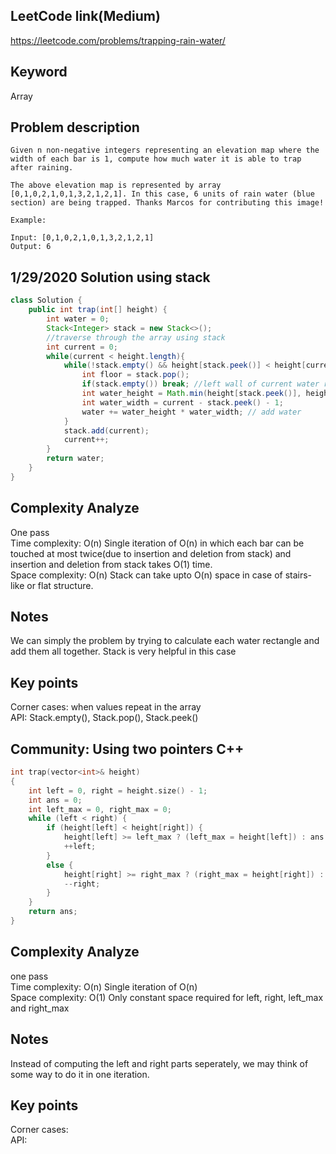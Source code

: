 ## LeetCode link(Medium)
https://leetcode.com/problems/trapping-rain-water/

## Keyword
Array

## Problem description
```
Given n non-negative integers representing an elevation map where the width of each bar is 1, compute how much water it is able to trap after raining.

The above elevation map is represented by array [0,1,0,2,1,0,1,3,2,1,2,1]. In this case, 6 units of rain water (blue section) are being trapped. Thanks Marcos for contributing this image!

Example:

Input: [0,1,0,2,1,0,1,3,2,1,2,1]
Output: 6
```
## 1/29/2020 Solution using stack

```java
class Solution {
    public int trap(int[] height) {
        int water = 0;
        Stack<Integer> stack = new Stack<>();
        //traverse through the array using stack
        int current = 0;
        while(current < height.length){
            while(!stack.empty() && height[stack.peek()] < height[current]){
                int floor = stack.pop();
                if(stack.empty()) break; //left wall of current water rectangle doesn't exist
                int water_height = Math.min(height[stack.peek()], height[current]) - height[floor];
                int water_width = current - stack.peek() - 1;
                water += water_height * water_width; // add water
            }
            stack.add(current);
            current++;
        }
        return water;
    }
}
```

## Complexity Analyze
One pass\
Time complexity: O(n) Single iteration of O(n) in which each bar can be touched at most twice(due to insertion and deletion from stack) and insertion and deletion from stack takes O(1) time.\
Space complexity: O(n) Stack can take upto O(n) space in case of stairs-like or flat structure.

## Notes
We can simply the problem by trying to calculate each water rectangle and add them all together. Stack is very
helpful in this case

## Key points
Corner cases: when values repeat in the array\
API: Stack.empty(), Stack.pop(), Stack.peek()

## Community: Using two pointers C++

```C++
int trap(vector<int>& height)
{
    int left = 0, right = height.size() - 1;
    int ans = 0;
    int left_max = 0, right_max = 0;
    while (left < right) {
        if (height[left] < height[right]) {
            height[left] >= left_max ? (left_max = height[left]) : ans += (left_max - height[left]);
            ++left;
        }
        else {
            height[right] >= right_max ? (right_max = height[right]) : ans += (right_max - height[right]);
            --right;
        }
    }
    return ans;
}
```

## Complexity Analyze
one pass\
Time complexity: O(n) Single iteration of O(n)\
Space complexity: O(1) Only constant space required for left, right, left_max and right_max

## Notes
Instead of computing the left and right parts seperately, we may think of some way to do it in one iteration.

## Key points
Corner cases: \
API: